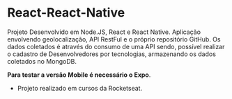 # React-React-Native
Projeto Desenvolvido em Node.JS, React e React Native. Aplicação envolvendo geolocalização, API RestFul e o próprio repositório GitHub.
Os dados coletados é através do consumo de uma API sendo, possível realizar o cadastro de Desenvolvedores por tecnologias,
armazenando os dados coletados no MongoDB.

**Para testar a versão Mobile é necessário o Expo**.

* Projeto realizado em cursos da Rocketseat.
